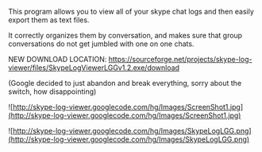 This program allows you to view all of your skype chat logs and then easily export them as text files.

It correctly organizes them by conversation, and makes sure that group conversations do not get jumbled with one on one chats.

NEW DOWNLOAD LOCATION:
https://sourceforge.net/projects/skype-log-viewer/files/SkypeLogViewerLGGv1.2.exe/download

(Google decided to just abandon and break everything, sorry about the switch, how disappointing)

![http://skype-log-viewer.googlecode.com/hg/Images/ScreenShot1.jpg](http://skype-log-viewer.googlecode.com/hg/Images/ScreenShot1.jpg)

![http://skype-log-viewer.googlecode.com/hg/Images/SkypeLogLGG.png](http://skype-log-viewer.googlecode.com/hg/Images/SkypeLogLGG.png)